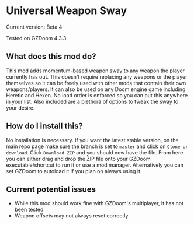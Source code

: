 # Universal Weapon Sway
Current version: Beta 4

Tested on GZDoom 4.3.3

## What does this mod do?
This mod adds momentum-based weapon sway to any weapon the player currently has out. This doesn't require replacing any weapons or the player themselves so it can be freely used with other mods that contain their own weapons/players. It can also be used on any Doom engine game including Heretic and Hexen. No load order is enforced so you can put this anywhere in your list. Also included are a plethora of options to tweak the sway to your desire.

## How do I install this?
No installation is necessary. If you want the latest stable version, on the main repo page make sure the branch is set to `master` and click on `Clone or download`. Click `Download ZIP` and you should now have the file. From here you can either drag and drop the ZIP file onto your GZDoom executable/shortcut to run it or use a mod manager. Alternatively you can set GZDoom to autoload it if you plan on always using it.

## Current potential issues
- While this mod should work fine with GZDoom's multiplayer, it has not been tested
- Weapon offsets may not always reset correctly
